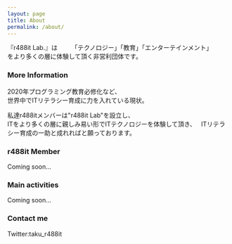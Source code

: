 ```yaml
---
layout: page
title: About
permalink: /about/
---
```


『r488it Lab.』は　　
「テクノロジー」「教育」「エンターテインメント」　　
をより多くの層に体験して頂く非営利団体です。　　　　

### More Information

2020年プログラミング教育必修化など、  
世界中でITリテラシー育成に力を入れている現状。  

私達r488itメンバーは"r488it Lab"を設立し、  
ITをより多くの層に親しみ易い形でITテクノロジーを体験して頂き、  
ITリテラシー育成の一助と成れればと願っております。  

### r488it Member

Coming soon...

### Main activities

Coming soon...

### Contact me

Twitter:taku_r488it
